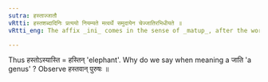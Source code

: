 ```yaml
---
sutra: हस्ताज्जातौ
vRtti: हस्तशब्दादिनिः प्रत्ययो नियम्यते मत्वर्थे समुदायेन चेज्जातिरभिधीयते ॥
vRtti_eng: The affix _ini_ comes in the sense of _matup_, after the word _hasta_, when a genus is denoted by the word so formed.

---
```

Thus हस्तोऽस्यास्ति = हस्तिन् 'elephant'. Why do we say when meaning a जाति 'a genus' ? Observe हस्तवान् पुरुषः ॥